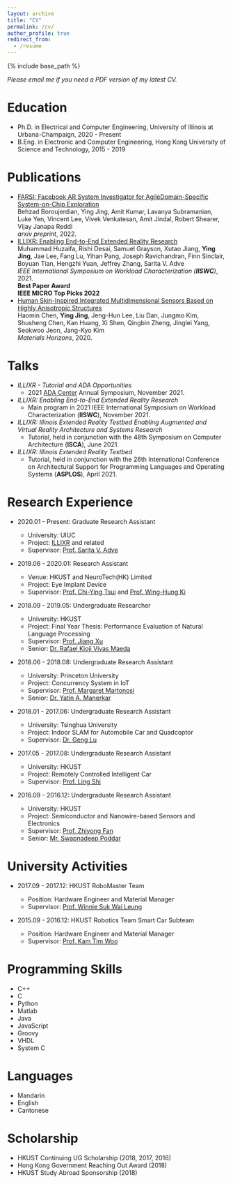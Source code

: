 ```yaml
---
layout: archive
title: "CV"
permalink: /cv/
author_profile: true
redirect_from:
  - /resume
---
```


{% include base_path %}

_Please email me if you need a PDF version of my latest CV._

Education
======
* Ph.D. in Electrical and Computer Engineering, University of Illinois at Urbana-Champaign, 2020 - Present
* B.Eng. in Electronic and Computer Engineering, Hong Kong University of Science and Technology, 2015 - 2019

Publications
======
* [FARSI: Facebook AR System Investigator for AgileDomain-Specific System-on-Chip Exploration](https://arxiv.org/abs/2201.05232)<br>
  Behzad Boroujerdian, Ying Jing, Amit Kumar, Lavanya Subramanian, Luke Yen, Vincent Lee, Vivek Venkatesan, Amit Jindal, Robert Shearer, Vijay Janapa Reddi<br>
  _arxiv preprint_, 2022.
* [ILLIXR: Enabling End-to-End Extended Reality Research](https://ieeexplore.ieee.org/document/9668280)<br>
  Muhammad Huzaifa, Rishi Desai, Samuel Grayson, Xutao Jiang, __Ying Jing__, Jae Lee, Fang Lu, Yihan Pang, Joseph Ravichandran, Finn Sinclair, Boyuan Tian, Hengzhi Yuan, Jeffrey Zhang, Sarita V. Adve<br>
  _IEEE International Symposium on Workload Characterization (__IISWC__)_, 2021.<br>
  __Best Paper Award__<br>
  __IEEE MICRO Top Picks 2022__
* [Human Skin-Inspired Integrated Multidimensional Sensors Based on Highly Anisotropic Structures](https://www.researchgate.net/publication/342221438_Human_Skin-Inspired_Integrated_Multidimensional_Sensors_Based_on_Highly_Anisotropic_Structures)<br>
  Haomin Chen, __Ying Jing__, Jeng-Hun Lee, Liu Dan, Jungmo Kim, Shusheng Chen, Kan Huang, Xi Shen, Qingbin Zheng, Jinglei Yang, Seokwoo Jeon, Jang-Kyo Kim<br>
  _Materials Horizons_, 2020.

Talks
======
* _ILLIXR - Tutorial and ADA Opportunities_
  * 2021 [ADA Center](https://adacenter.org/fallsymposium2021) Annual Symposium, November 2021.
* _ILLIXR: Enabling End-to-End Extended Reality Research_
  * Main program in 2021 IEEE International Symposium on Workload Characterization (__IISWC__), November 2021.
* _ILLIXR: Illinois Extended Reality Testbed Enabling Augmented and Virtual Reality Architecture and Systems Research_
  * Tutorial, held in conjunction with the 48th Symposium on Computer Architecture (__ISCA__), June 2021.
* _ILLIXR: Illinois Extended Reality Testbed_
  * Tutorial, held in conjunction with the 26th International Conference on Architectural Support for Programming Languages and Operating Systems (__ASPLOS__), April 2021.

Research Experience
======
* 2020.01 - Present: Graduate Research Assistant
  * University: UIUC
  * Project: [ILLIXR](http://illixr.org/) and related
  * Supervisor: [Prof. Sarita V. Adve](http://sadve.cs.illinois.edu/)

* 2019.06 - 2020.01: Research Assistant
  * Venue: HKUST and NeuroTech(HK) Limited
  * Project: Eye Implant Device
  * Supervisor: [Prof. Chi-Ying Tsui](https://sites.google.com/view/vlsi-lab-hkust/people/tsui-chi-ying) and [Prof. Wing-Hung Ki](https://eeki.home.ece.ust.hk/)

* 2018.09 - 2019.05: Undergraduate Researcher
  * University: HKUST
  * Project: Final Year Thesis: Performance Evaluation of Natural Language Processing
  * Supervisor: [Prof. Jiang Xu](https://eexu.home.ece.ust.hk/)
  * Senior: [Dr. Rafael Kioji Vivas Maeda](https://www.linkedin.com/in/rafaelkioji/?originalSubdomain=hk)

* 2018.06 - 2018.08: Undergraduate Research Assistant
  * University: Princeton University
  * Project: Concurrency System in IoT
  * Supervisor: [Prof. Margaret Martonosi](http://www.princeton.edu/~mrm/)
  * Senior: [Dr. Yatin A. Manerkar](https://web.eecs.umich.edu/~manerkar/)

* 2018.01 - 2017.06: Undergraduate Research Assistant
  * University: Tsinghua University
  * Project: Indoor SLAM for Automobile Car and Quadcoptor
  * Supervisor: [Dr. Geng Lu](http://www.au.tsinghua.edu.cn/info/1082/1683.htm)

* 2017.05 - 2017.08: Undergraduate Research Assistant
  * University: HKUST
  * Project: Remotely Controlled Intelligent Car
  * Supervisor: [Prof. Ling Shi](https://eesling.home.ece.ust.hk/)

* 2016.09 - 2016.12: Undergraduate Research Assistant
  * University: HKUST
  * Project: Semiconductor and Nanowire-based Sensors and Electronics
  * Supervisor: [Prof. Zhiyong Fan](https://eezfan.home.ece.ust.hk/index.htm)
  * Senior: [Mr. Swapnadeep Poddar](https://www.linkedin.com/in/swapnadeep07/?originalSubdomain=hk)

University Activities
======
* 2017.09 - 2017.12: HKUST RoboMaster Team
  * Position: Hardware Engineer and Material Manager
  * Supervisor: [Prof. Winnie Suk Wai Leung](https://seng.ust.hk/about/people/faculty/winnie-suk-wai-leung)

* 2015.09 - 2016.12: HKUST Robotics Team Smart Car Subteam
  * Position: Hardware Engineer and Material Manager
  * Supervisor: [Prof. Kam Tim Woo](https://seng.ust.hk/about/people/faculty/kam-tim-woo?id=182)
  
Programming Skills
======
* C++
* C
* Python
* Matlab
* Java
* JavaScript
* Groovy
* VHDL
* System C

Languages
======
* Mandarin
* English
* Cantonese

Scholarship
======
* HKUST Continuing UG Scholarship (2018, 2017, 2016)
* Hong Kong Government Reaching Out Award (2018)
* HKUST Study Abroad Sponsorship (2018)
